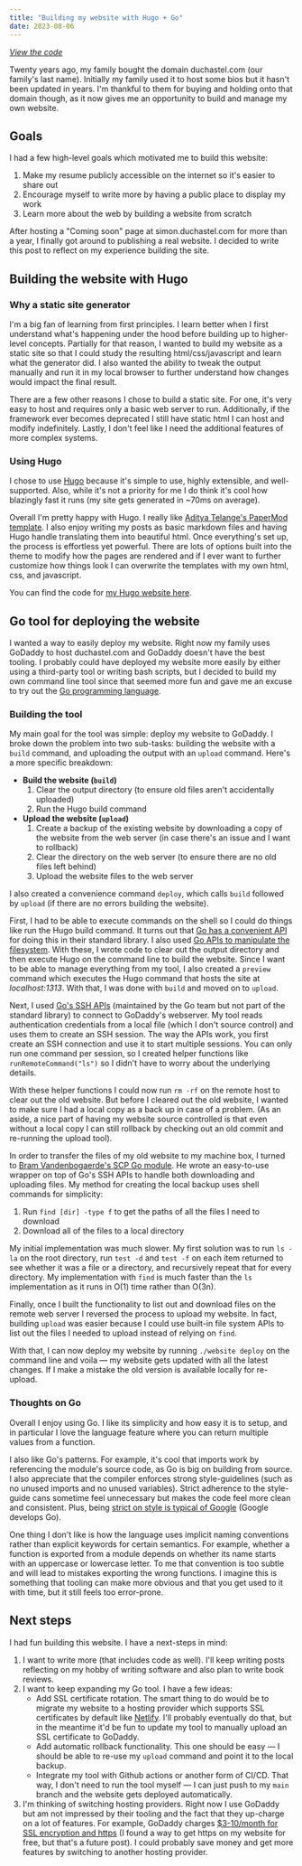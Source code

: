 ```yaml
---
title: "Building my website with Hugo + Go"
date: 2023-08-06
---
```


_[View the code](https://github.com/simon-duchastel/personal-website)_

Twenty years ago, my family bought the domain duchastel.com (our family's last name). Initially my family used it to host some bios but it hasn't been updated in years. I'm thankful to them for buying and holding onto that domain though, as it now gives me an opportunity to build and manage my own website.

## Goals

I had a few high-level goals which motivated me to build this website:

1. Make my resume publicly accessible on the internet so it's easier to share out
2. Encourage myself to write more by having a public place to display my work
3. Learn more about the web by building a website from scratch

After hosting a "Coming soon" page at simon.duchastel.com for more than a year, I finally got around to publishing a real website. I decided to write this post to reflect on my experience building the site.

## Building the website with Hugo

### Why a static site generator

I'm a big fan of learning from first principles. I learn better when I first understand what's happening under the hood before building up to higher-level concepts. Partially for that reason, I wanted to build my website as a static site so that I could study the resulting html/css/javascript and learn what the generator did. I also wanted the ability to tweak the output manually and run it in my local browser to further understand how changes would impact the final result.

There are a few other reasons I chose to build a static site. For one, it's very easy to host and requires only a basic web server to run. Additionally, if the framework ever becomes deprecated I still have static html I can host and modify indefinitely. Lastly, I don't feel like I need the additional features of more complex systems.

### Using Hugo

I chose to use [Hugo](https://gohugo.io) because it's simple to use, highly extensible, and well-supported. Also, while it's not a priority for me I do think it's cool how blazingly fast it runs (my site gets generated in ~70ms on average).

Overall I'm pretty happy with Hugo. I really like [Aditya Telange's PaperMod template](https://github.com/adityatelange/hugo-PaperMod). I also enjoy writing my posts as basic markdown files and having Hugo handle translating them into beautiful html. Once everything's set up, the process is effortless yet powerful. There are lots of options built into the theme to modify how the pages are rendered and if I ever want to further customize how things look I can overwrite the templates with my own html, css, and javascript.

You can find the code for [my Hugo website here](https://github.com/simon-duchastel/personal-website).

## Go tool for deploying the website

I wanted a way to easily deploy my website. Right now my family uses GoDaddy to host duchastel.com and GoDaddy doesn't have the best tooling. I probably could have deployed my website more easily by either using a third-party tool or writing bash scripts, but I decided to build my own command line tool since that seemed more fun and gave me an excuse to try out the [Go programming language](https://go.dev).

### Building the tool

My main goal for the tool was simple: deploy my website to GoDaddy. I broke down the problem into two sub-tasks: building the website with a `build` command, and uploading the output with an `upload` command. Here's a more specific breakdown:

* **Build the website (`build`)**
    1. Clear the output directory (to ensure old files aren't accidentally uploaded)
    2. Run the Hugo build command
* **Upload the website (`upload`)**
    1. Create a backup of the existing website by downloading a copy of the website from the web server (in case there's an issue and I want to rollback)
    2. Clear the directory on the web server (to ensure there are no old files left behind)
    3. Upload the website files to the web server

I also created a convenience command `deploy`, which calls `build` followed by `upload` (if there are no errors building the website).

First, I had to be able to execute commands on the shell so I could do things like run the Hugo build command. It turns out that [Go has a convenient API](https://pkg.go.dev/os/exec#Command) for doing this in their standard library. I also used [Go APIs to manipulate the filesystem](pkg.go.dev/os). With these, I wrote code to clear out the output directory and then execute Hugo on the command line to build the website. Since I want to be able to manage everything from my tool, I also created a `preview` command which executes the Hugo command that hosts the site at _localhost:1313_. With that, I was done with `build` and moved on to `upload`.

Next, I used [Go's SSH APIs](https://pkg.go.dev/golang.org/x/crypto/ssh) (maintained by the Go team but not part of the standard library) to connect to GoDaddy's webserver. My tool reads authentication credentials from a local file (which I don't source control) and uses them to create an SSH session. The way the APIs work, you first create an SSH connection and use it to start multiple sessions. You can only run one command per session, so I created helper functions like `runRemoteCommand("ls")` so I didn't have to worry about the underlying details.

With these helper functions I could now run `rm -rf` on the remote host to clear out the old website. But before I cleared out the old website, I wanted to make sure I had a local copy as a back up in case of a problem. (As an aside, a nice part of having my website source controlled is that even without a local copy I can still rollback by checking out an old commit and re-running the upload tool).

In order to transfer the files of my old website to my machine box, I turned to [Bram Vandenbogaerde's SCP Go module](https://github.com/bramvdbogaerde/go-scp). He wrote an easy-to-use wrapper on top of Go's SSH APIs to handle both downloading and uploading files. My method for creating the local backup uses shell commands for simplicity:

1. Run `find [dir] -type f` to get the paths of all the files I need to download
2.  Download all of the files to a local directory

My initial implementation was much slower. My first solution was to run `ls -la` on the root directory, run `test -d` and `test -f` on each item returned to see whether it was a file or a directory, and recursively repeat that for every directory. My implementation with `find` is much faster than the `ls` implementation as it runs in O(1) time rather than O(3n).

Finally, once I built the functionality to list out and download files on the remote web server I reversed the process to upload my website. In fact, building `upload` was easier because I could use built-in file system APIs to list out the files I needed to upload instead of relying on `find`.

With that, I can now deploy my website by running `./website deploy` on the command line and voila — my website gets updated with all the latest changes. If I make a mistake the old version is available locally for re-upload.

### Thoughts on Go

Overall I enjoy using Go. I like its simplicity and how easy it is to setup, and in particular I love the language feature where you can return multiple values from a function.

I also like Go's patterns. For example, it's cool that imports work by referencing the module's source code, as Go is big on building from source. I also appreciate that the compiler enforces strong style-guidelines (such as no unused imports and no unused variables). Strict adherence to the style-guide cans sometime feel unnecessary but makes the code feel more clean and consistent. Plus, being [strict on style is typical of Google](https://google.github.io/styleguide/cppguide.html) (Google develops Go).

One thing I don't like is how the language uses implicit naming conventions rather than explicit keywords for certain semantics. For example, whether a function is exported from a module depends on whether its name starts with an uppercase or lowercase letter. To me that convention is too subtle and will lead to mistakes exporting the wrong functions. I imagine this is something that tooling can make more obvious and that you get used to it with time, but it still feels too error-prone.

## Next steps

I had fun building this website. I have a next-steps in mind:

1. I want to write more (that includes code as well). I'll keep writing posts reflecting on my hobby of writing software and also plan to write book reviews.
2. I want to keep expanding my Go tool. I have a few ideas:
    * Add SSL certificate rotation. The smart thing to do would be to migrate my website to a hosting provider which supports SSL certificates by default like [Netlify](https://www.netlify.com). I'll probably eventually do that, but in the meantime it'd be fun to update my tool to manually upload an SSL certificate to GoDaddy.
    * Add automatic rollback functionality. This one should be easy — I should be able to re-use my `upload` command and point it to the local backup.
    * Integrate my tool with Github actions or another form of CI/CD. That way, I don't need to run the tool myself — I can just push to my `main` branch and the website gets deployed automatically.
3. I'm thinking of switching hosting providers. Right now I use GoDaddy but am not impressed by their tooling and the fact that they up-charge on a lot of features. For example, GoDaddy charges [$3-10/month for SSL encryption and https](https://www.godaddy.com/offers/ssl-certificate) (I found a way to get https on my website for free, but that's a future post). I could probably save money and get more features by switching to another hosting provider.